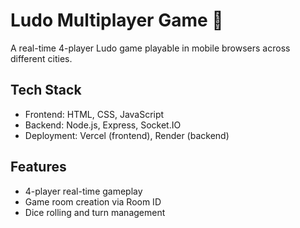 # Ludo Multiplayer Game 🎲

A real-time 4-player Ludo game playable in mobile browsers across different cities.

## Tech Stack
- Frontend: HTML, CSS, JavaScript
- Backend: Node.js, Express, Socket.IO
- Deployment: Vercel (frontend), Render (backend)

## Features
- 4-player real-time gameplay
- Game room creation via Room ID
- Dice rolling and turn management
